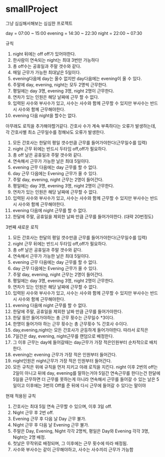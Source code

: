 # smallProject
그냥 심심해서해보는 심심한 프로젝트

day = 07:00 ~ 15:00
evening = 14:30 ~ 22:30 
night = 22:00 ~ 07:30

규칙 
1. night 뒤에는 off off가 있어야한다.
2. 한사람이 연속되는 night는 최대 3번만 가능하다
3. 총 off수는 공휴일과 주말 갯수와 같다.
4. 매일 근무가 가능한 최대날은 5일이다.
5. evening다음에 day는 올수 없지만 day다음에는 evening이 올 수 있다.
6. 주말에 day, evening, night는 모두 2명씩 근무한다.
7. 평일에는 day 3명, evening 3명, night 2명이 근무한다.
8. 연차가 있는 인원은 해당 날짜에 근무 할 수 없다.
9. 입력된 사수와 부사수가 있고, 사수는 사수와 함께 근무할 수 있지만 부사수는 반드시 사수와 함께 근무해야한다.
10. evening 다음 night을 할수는 없다.

아무래도 로직을 추가해야할거같다. 간호사 수가 계속 부족하다는 오류가 발생하는데, 각 간호사별 최소 근무일수를 정해놔도 오류가 발생한다. 
1. 모든 간호사는 한달의 평일 갯수만큼 근무를 들어가야한다(근무일수를 입력)
2. night 근무 뒤에는 반드시 두타임 off,off가 필요하다.
3. 총 off 날은 공휴일과 주말 갯수와 같다. 
4. 연속해서 근무가 가능한 날은 최대 5일이다. 
5. evening 근무 다음에는 day 근무를 할 수 없다. 
6. day 근무 다음에는 Evening 근무가 올 수 있다. 
7. 주말 day, evening, night 근무는 2명이 들어간다. 
8. 평일에는 day 3명, evening 3명, night 2명이 근무한다.
9. 연차가 있는 인원은 해당 날짜에 근무할 수 없다. 
10. 입력된 사수와 부사수가 있고, 사수는 사수와 함께 근무할 수 있지만 부사수는 반드시 사수와 함께 근무해야한다.
11. evening 다음에 night 근무를 할 수 없다. 
12. 한달에 주말, 공휴일을 제외한 날짜 만큼 근무를 들어가야한다. (대략 20번정도)

3번째 새로운 로직
1. 모든 간호사는 한달의 평일 갯수만큼 근무를 들어가야한다(근무일수를 입력)
2. night 근무 뒤에는 반드시 두타임 off,off가 필요하다.
3. 총 off 날은 공휴일과 주말 갯수와 같다. 
4. 연속해서 근무가 가능한 날은 최대 5일이다. 
5. evening 근무 다음에는 day 근무를 할 수 없다. 
6. day 근무 다음에는 Evening 근무가 올 수 있다. 
7. 주말 day, evening, night 근무는 2명이 들어간다. 
8. 평일에는 day 3명, evening 3명, night 2명이 근무한다.
9. 연차가 있는 인원은 해당 날짜에 근무할 수 없다. 
10. 입력된 사수와 부사수가 있고, 사수는 사수와 함께 근무할 수 있지만 부사수는 반드시 사수와 함께 근무해야한다.
11. evening 다음에 night 근무를 할 수 없다. 
12. 한달에 주말, 공휴일을 제외한 날짜 만큼 근무를 들어가야한다. 
13. 한달 동안 들어가야하는 총 근무 횟수는 근무일수 *3이다.
14. 한명이 들어가야 하는 근무 횟수는 총 근무횟수 % 간호사 수이다.
15. day,evening,night는 모든 간호사가 균등하게 들어가야한다. 
따라서 로직은
16. 7일간은 day, evening, night근무를 랜덤으로 배정한다.
17. 그 이후 근무는 day에 들어갈때는 day근무가 가장 적은인원부터 순차적으로 배치한다.
18. evening는 evening 근무가 가장 적은 인원부터 들어간다.
19. night인원은 night근무가 가장 적은 인원부터 들어간다.
20. 모든 규칙은 위에 규칙을 먼저 지키고 아래 로직을 지킨다.
night 이후 2번의 off는 2일이 아니고 뒤에 day, evening를 말하는거야
5일간 연속근무를 한다는건 한달에 5일을 근무하면 더 근무를 못하는게 아니라
연속해서 근무를 들어갈 수 있는 날은 5일이고 이후에는 3번의 Off를 준 뒤에 다시 근무에 들어갈 수 있다는 말이야 

현재 적용된 규칙
1. 간호사는 최대 5일 연속 근무할 수 있으며, 이후 3일 off.
2. Night 근무 후 2번 off.
3. Evening 근무 후 다음 날 Day 근무 불가.
4. Night 근무 후 다음 날 Evening 근무 불가.
5. 주말은 Day, Evening, Night 각각 2명씩, 평일은 Day와 Evening 각각 3명, Night는 2명 배정.
6. 첫날은 무작위로 배정되며, 그 이후에는 근무 횟수에 따라 배정됨.
7. 사수와 부사수는 같이 근무해야하고, 사수는 사수끼리 근무가 가능함
